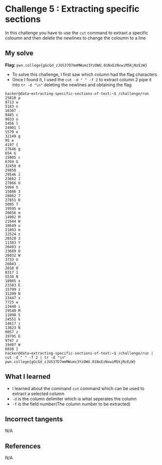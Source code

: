 # Challenge 5 : Extracting specific sections
In this challenge you have to use the `cut` command to extraxt a specific coloumn and then delete the newlines to change the coloumn to a line 

## My solve
**Flag:** `pwn.college{gGcGd_zJUS37D7mmMWumz3YzOWU.01NxEzNxwiM5kjNzEzW}`

- To solve this challenge, I first saw which column had the flag characters
- Once I found it, I used the `cut -d " " -f 2` to extract column 2 pipe it into `tr -d "\n"` deleting the newlines and obtaining the flag 
```
hacker@data~extracting-specific-sections-of-text:~$ /challenge/run
25810 p
8713 w
5183 n
16307 .
9485 c
9033 o
5456 l
24901 l
5579 e
32149 g
95 e
4197 {
27646 g
654 G
15005 c
6769 G
32450 d
29858 _
29546 z
23662 J
27866 U
5994 S
15086 3
28862 7
27851 D
5095 7
19595 m
26656 m
14902 M
21644 W
18649 u
21893 m
12524 z
26520 3
11383 Y
26403 z
23689 O
26032 W
3733 U
26043 .
2010 0
8317 1
5538 N
18985 x
23383 E
15799 z
31209 N
23447 x
7725 w
13448 i
29540 M
11098 5
24551 k
14617 j
13823 N
9057 z
19795 E
9747 z
19407 W
6038 }
hacker@data~extracting-specific-sections-of-text:~$ /challenge/run | cut -d " " -f 2 | tr -d "\n"
pwn.college{gGcGd_zJUS37D7mmMWumz3YzOWU.01NxEzNxwiM5kjNzEzW}
```

## What I learned 
- I learned about the command `cut` command which can be used to extract a selected column
- `-d` is the column delimiter which is what seperates the column 
- `-f` is the field number(The column number to be extracted)

## Incorrect tangents 
N/A

## References 
N/A
